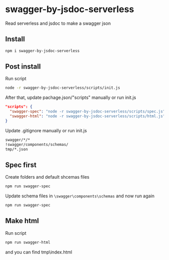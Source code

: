 # swagger-by-jsdoc-serverless
Read serverless and jsdoc to make a swagger json

## Install
```sh
npm i swagger-by-jsdoc-serverless
```

## Post install
Run script
```sh
node -r swagger-by-jsdoc-serverless/scripts/init.js
```
After that, update pachage.json/"scripts" manually or run init.js
```json
"scripts": {
  "swagger-spec": "node -r swagger-by-jsdoc-serverless/scripts/spec.js",
  "swagger-html": "node -r swagger-by-jsdoc-serverless/scripts/html.js"
}
```  
Update .gitignore manually or run init.js
```sh
swagger/*/*
!swagger/components/schemas/
tmp/*.json
```

## Spec first
Create folders and default shcemas files
```sh
npm run swagger-spec
```
Update schema files in `\swagger\components\schemas` and now run again
```sh
npm run swagger-spec
```

## Make html
Run script
```sh
npm run swagger-html
```
and you can find tmp\index.html 
